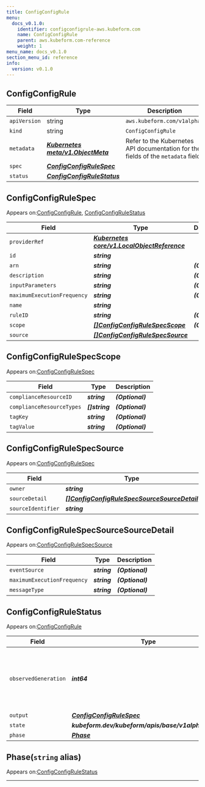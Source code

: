 ```yaml
---
title: ConfigConfigRule
menu:
  docs_v0.1.0:
    identifier: configconfigrule-aws.kubeform.com
    name: ConfigConfigRule
    parent: aws.kubeform.com-reference
    weight: 1
menu_name: docs_v0.1.0
section_menu_id: reference
info:
  version: v0.1.0
---
```


## ConfigConfigRule
| Field | Type | Description |
| ------ | ----- | ----------- |
| `apiVersion` | string | `aws.kubeform.com/v1alpha1` |
|    `kind` | string | `ConfigConfigRule` |
| `metadata` | ***[Kubernetes meta/v1.ObjectMeta](https://kubernetes.io/docs/reference/generated/kubernetes-api/v1.13/#objectmeta-v1-meta)***|Refer to the Kubernetes API documentation for the fields of the `metadata` field.|
| `spec` | ***[ConfigConfigRuleSpec](#configconfigrulespec)***||
| `status` | ***[ConfigConfigRuleStatus](#configconfigrulestatus)***||
## ConfigConfigRuleSpec

Appears on:[ConfigConfigRule](#configconfigrule), [ConfigConfigRuleStatus](#configconfigrulestatus)

| Field | Type | Description |
| ------ | ----- | ----------- |
| `providerRef` | ***[Kubernetes core/v1.LocalObjectReference](https://kubernetes.io/docs/reference/generated/kubernetes-api/v1.13/#localobjectreference-v1-core)***||
| `id` | ***string***||
| `arn` | ***string***| ***(Optional)*** |
| `description` | ***string***| ***(Optional)*** |
| `inputParameters` | ***string***| ***(Optional)*** |
| `maximumExecutionFrequency` | ***string***| ***(Optional)*** |
| `name` | ***string***||
| `ruleID` | ***string***| ***(Optional)*** |
| `scope` | ***[[]ConfigConfigRuleSpecScope](#configconfigrulespecscope)***| ***(Optional)*** |
| `source` | ***[[]ConfigConfigRuleSpecSource](#configconfigrulespecsource)***||
## ConfigConfigRuleSpecScope

Appears on:[ConfigConfigRuleSpec](#configconfigrulespec)

| Field | Type | Description |
| ------ | ----- | ----------- |
| `complianceResourceID` | ***string***| ***(Optional)*** |
| `complianceResourceTypes` | ***[]string***| ***(Optional)*** |
| `tagKey` | ***string***| ***(Optional)*** |
| `tagValue` | ***string***| ***(Optional)*** |
## ConfigConfigRuleSpecSource

Appears on:[ConfigConfigRuleSpec](#configconfigrulespec)

| Field | Type | Description |
| ------ | ----- | ----------- |
| `owner` | ***string***||
| `sourceDetail` | ***[[]ConfigConfigRuleSpecSourceSourceDetail](#configconfigrulespecsourcesourcedetail)***| ***(Optional)*** |
| `sourceIdentifier` | ***string***||
## ConfigConfigRuleSpecSourceSourceDetail

Appears on:[ConfigConfigRuleSpecSource](#configconfigrulespecsource)

| Field | Type | Description |
| ------ | ----- | ----------- |
| `eventSource` | ***string***| ***(Optional)*** |
| `maximumExecutionFrequency` | ***string***| ***(Optional)*** |
| `messageType` | ***string***| ***(Optional)*** |
## ConfigConfigRuleStatus

Appears on:[ConfigConfigRule](#configconfigrule)

| Field | Type | Description |
| ------ | ----- | ----------- |
| `observedGeneration` | ***int64***| ***(Optional)*** Resource generation, which is updated on mutation by the API Server.|
| `output` | ***[ConfigConfigRuleSpec](#configconfigrulespec)***| ***(Optional)*** |
| `state` | ***kubeform.dev/kubeform/apis/base/v1alpha1.State***| ***(Optional)*** |
| `phase` | ***[Phase](#phase)***| ***(Optional)*** |
## Phase(`string` alias)

Appears on:[ConfigConfigRuleStatus](#configconfigrulestatus)

---
